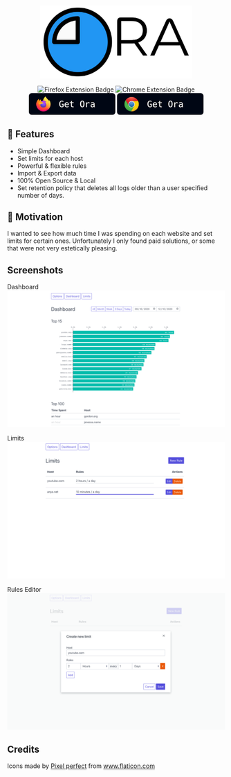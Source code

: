 <p align="center">
  <img width="70%" src="./store/written.png" alt="logo" />
</p>

<p align="center">
  <img alt="Firefox Extension Badge" src="https://img.shields.io/amo/users/ora-tracker?label=Firefox" />
  <img alt="Chrome Extension Badge" src="https://img.shields.io/chrome-web-store/users/aghpiipfpgdiadkibmddeinngbboajbl?label=Chrome" />
  <br/>
  <a href="https://addons.mozilla.org/en-US/firefox/addon/ora-tracker/"><img src="./store/download_ff.png" /></a>
  <a href="https://chrome.google.com/webstore/detail/ora/aghpiipfpgdiadkibmddeinngbboajbl"><img src="./store/download_chrome.png" /></a>
</p>

## 🌈 Features

- Simple Dashboard
- Set limits for each host
- Powerful & flexible rules
- Import & Export data
- 100% Open Source & Local
- Set retention policy that deletes all logs older than a user specified number of days.

## 🤔 Motivation

I wanted to see how much time I was spending on each website and set limits for certain ones.
Unfortunately I only found paid solutions, or some that were not very estetically pleasing.

## Screenshots

Dashboard
![Dashboard](./store/a.png)

Limits
![Limits](./store/b.png)

Rules Editor
![Limit editor](./store/c.png)

## Credits

<div>Icons made by <a href="https://www.flaticon.com/authors/pixel-perfect" title="Pixel perfect">Pixel perfect</a> from <a href="https://www.flaticon.com/" title="Flaticon">www.flaticon.com</a></div>
